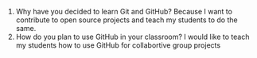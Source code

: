 1. Why have you decided to learn Git and GitHub?
Because I want to contribute to open source projects and teach my students to do the same.
2. How do you plan to use GitHub in your classroom?
I would like to teach my students how to use GitHub for collabortive group projects
